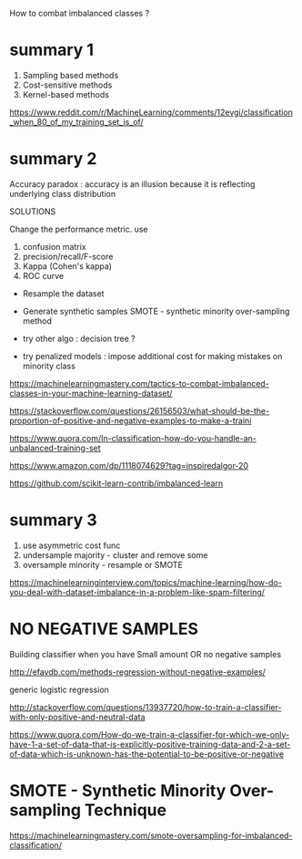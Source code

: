 
How to combat imbalanced classes ?

# summary 1

1. Sampling based methods
2. Cost-sensitive methods
3. Kernel-based methods 

https://www.reddit.com/r/MachineLearning/comments/12evgi/classification_when_80_of_my_training_set_is_of/

# summary 2 

Accuracy paradox : accuracy is an illusion because it is reflecting underlying class distribution

SOLUTIONS

Change the performance metric.  use
1. confusion matrix
2. precision/recall/F-score
3. Kappa (Cohen's kappa)
4. ROC curve

* Resample the dataset

* Generate synthetic samples 
SMOTE - synthetic minority over-sampling method

* try other algo : decision tree ?

* try penalized models : impose additional cost for making mistakes on minority class

https://machinelearningmastery.com/tactics-to-combat-imbalanced-classes-in-your-machine-learning-dataset/

https://stackoverflow.com/questions/26156503/what-should-be-the-proportion-of-positive-and-negative-examples-to-make-a-traini

https://www.quora.com/In-classification-how-do-you-handle-an-unbalanced-training-set

https://www.amazon.com/dp/1118074629?tag=inspiredalgor-20

https://github.com/scikit-learn-contrib/imbalanced-learn

# summary 3

1. use asymmetric cost func 
2. undersample majority - cluster and remove some
3. oversample minority  - resample or SMOTE

https://machinelearninginterview.com/topics/machine-learning/how-do-you-deal-with-dataset-imbalance-in-a-problem-like-spam-filtering/

# NO NEGATIVE SAMPLES

Building classifier when you have Small amount OR no negative samples

http://efavdb.com/methods-regression-without-negative-examples/

generic logistic regression

http://stackoverflow.com/questions/13937720/how-to-train-a-classifier-with-only-positive-and-neutral-data

https://www.quora.com/How-do-we-train-a-classifier-for-which-we-only-have-1-a-set-of-data-that-is-explicitly-positive-training-data-and-2-a-set-of-data-which-is-unknown-has-the-potential-to-be-positive-or-negative

# SMOTE - Synthetic Minority Over-sampling Technique 


https://machinelearningmastery.com/smote-oversampling-for-imbalanced-classification/
